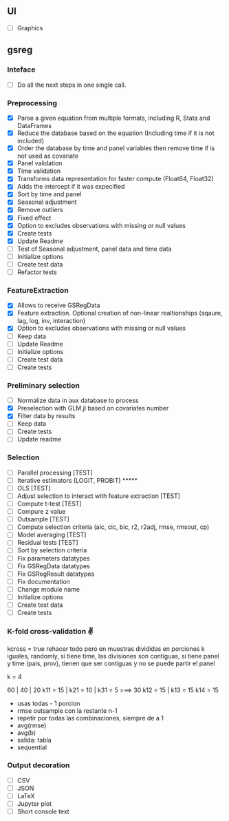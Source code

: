 ## UI
 - [ ] Graphics

## gsreg

### Inteface
 - [ ] Do all the next steps in one single call.

### Preprocessing
 - [X] Parse a given equation from multiple formats, including R, Stata and DataFrames
 - [X] Reduce the database based on the equation (Including time if it is not included)
 - [X] Order the database by time and panel variables then remove time if is not used as covariate
 - [X] Panel validation
 - [X] Time validation
 - [X] Transforms data representation for faster compute (Float64, Float32)
 - [X] Adds the intercept if it was expecified
 - [X] Sort by time and panel
 - [X] Seasonal adjustment
 - [X] Remove outliers
 - [X] Fixed effect
 - [X] Option to excludes observations with missing or null values
 - [X] Create tests
 - [X] Update Readme
 - [ ] Test of Seasonal adjustment, panel data and time data
 - [ ] Initialize options
 - [ ] Create test data
 - [ ] Refactor tests

### FeatureExtraction
 - [X] Allows to receive GSRegData
 - [X] Feature extraction. Optional creation of non-linear realtionships (sqaure, lag, log, inv, interaction)
 - [X] Option to excludes observations with missing or null values
 - [ ] Keep data
 - [ ] Update Readme
 - [ ] Initialize options
 - [ ] Create test data
 - [ ] Create tests

### Preliminary selection
 - [ ] Normalize data in aux database to process
 - [X] Preselection with GLM.jl based on covariates number
 - [X] Filter data by results
 - [ ] Keep data
 - [ ] Create tests
 - [ ] Update readme

### Selection
 - [ ] Parallel processing [TEST]
 - [ ] Iterative estimators (LOGIT, PROBIT) *****
 - [ ] OLS [TEST]
 - [ ] Adjust selection to interact with feature extraction [TEST]
 - [ ] Compute t-test [TEST]
 - [ ] Compure z value
 - [ ] Outsample [TEST]
 - [ ] Compute selection criteria (aic, cic, bic, r2, r2adj, rmse, rmsout, cp)
 - [ ] Model averaging [TEST]
 - [ ] Residual tests [TEST]
 - [ ] Sort by selection criteria
 - [ ] Fix parameters datatypes
 - [ ] Fix GSRegData datatypes
 - [ ] Fix GSRegResult datatypes
 - [ ] Fix documentation
 - [ ] Change module name
 - [ ] Initialize options
 - [ ] Create test data
 - [ ] Create tests
  
### K-fold cross-validation ✌
 kcross = true
 rehacer todo pero en muestras divididas en porciones k iguales, randomly, si tiene time, las divisiones son contiguas, 
 si tiene panel y time (pais, prov), tienen que ser contiguas y no se puede partir el panel 

k = 4

60       | 40       | 20
k11 = 15 | k21 = 10 | k31 = 5   ===> 30 
k12 = 15 | 
k13 = 15
k14 = 15

  - usas todas - 1 porcion
  - rmse outsample con la restante n-1
  - repetir por todas las combinaciones, siempre de a 1
  - avg(rmse)
  - avg(b)
  - salida: tabla
  - sequential

### Output decoration
 - [ ] CSV
 - [ ] JSON
 - [ ] LaTeX
 - [ ] Jupyter plot
 - [ ] Short console text
